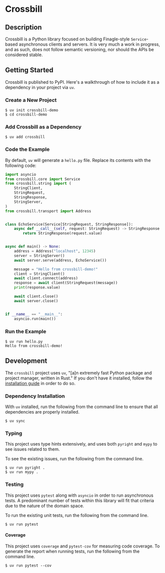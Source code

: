 # Crossbill

## Description

Crossbill is a Python library focused on building Finagle-style `Service`-based
asynchronous clients and servers. It is very much a work in progress, and as
such, does not follow semantic versioning, nor should the APIs be considered
stable.

## Getting Started

Crossbill is published to PyPI. Here's a walkthrough of how to include it as a
dependency in your project via `uv`.

### Create a New Project

```shell
$ uv init crossbill-demo
$ cd crossbill-demo
```

### Add Crossbill as a Dependency

```shell
$ uv add crossbill
```

### Code the Example

By default, `uv` will generate a `hello.py` file. Replace its contents with the
following code:

```python
import asyncio
from crossbill.core import Service
from crossbill.string import (
    StringClient,
    StringRequest,
    StringResponse,
    StringServer,
)
from crossbill.transport import Address


class EchoService(Service[StringRequest, StringResponse]):
    async def __call__(self, request: StringRequest) -> StringResponse:
        return StringResponse(request.value)


async def main() -> None:
    address = Address("localhost", 12345)
    server = StringServer()
    await server.serve(address, EchoService())

    message = "Hello from crossbill-demo!"
    client = StringClient()
    await client.connect(address)
    response = await client(StringRequest(message))
    print(response.value)

    await client.close()
    await server.close()


if __name__ == "__main__":
    asyncio.run(main())
```

### Run the Example

```shell
$ uv run hello.py
Hello from crossbill-demo!
```

## Development

The `crossbill` project uses `uv`, "[a]n extremely fast Python package and
project manager, written in Rust." If you don't have it installed, follow
the [installation guide](https://docs.astral.sh/uv/getting-started/installation/)
in order to do so.

### Dependency Installation

With `uv` installed, run the following from the command line to ensure that all
dependencies are properly installed.

```shell
$ uv sync
```
### Typing

This project uses type hints extensively, and uses both `pyright` and `mypy` to see
issues related to them.

To see the existing issues, run the following from the command line.

```shell
$ uv run pyright .
$ uv run mypy .
```

### Testing

This project uses `pytest` along with `asyncio` in order to run asynchronous
tests. A predominant number of tests within this library will fit that criteria
due to the nature of the domain space. 

To run the existing unit tests, run the following from the command line.

```shell
$ uv run pytest
```

#### Coverage

This project uses `coverage` and `pytest-cov` for measuring code coverage. To
generate the report when running tests, run the following from the command line.

```shell
$ uv run pytest --cov
```
